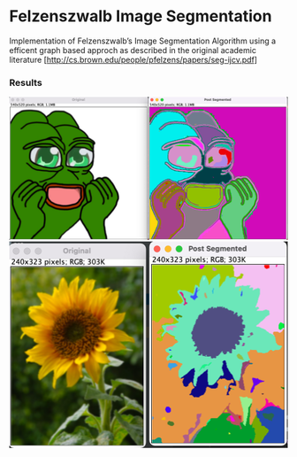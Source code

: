 # Felzenszwalb Image Segmentation 
Implementation of Felzenszwalb’s Image Segmentation Algorithm using a efficent graph based approch as described in the original academic literature 
[http://cs.brown.edu/people/pfelzens/papers/seg-ijcv.pdf]

### Results
![Img1](docs/images/Seg1.png)
![Img2](docs/images/Seg2.png)

